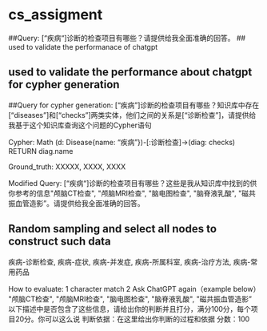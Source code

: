 # cs_assigment

##Query: [“疾病“]诊断的检查项目有哪些？请提供给我全面准确的回答。 ## used to validate the performanace of chatgpt

## used to validate the performance about chatgpt for cypher generation
##Query for cypher generation: [“疾病”]诊断的检查项目有哪些？知识库中存在[“diseases”]和[“checks”]两类实体，他们之间的关系是[“诊断检查”]，请提供给我基于这个知识库查询这个问题的Cypher语句

Cypher: 
Math (d: Disease{name: “疾病”})-[:诊断检查]->(diag: checks)
RETURN diag.name

Ground_truth: XXXXX, XXXX, XXXX

Modified Query: [“疾病“]诊断的检查项目有哪些？这些是我从知识库中找到的供你参考的信息"颅脑CT检查", "颅脑MRI检查", "脑电图检查", "脑脊液乳酸", "磁共振血管造影”。请提供给我全面准确的回答。


## Random sampling and select all nodes to construct such data

疾病-诊断检查, 疾病-症状, 疾病-并发症, 疾病-所属科室, 疾病-治疗方法, 疾病-常用药品

How to evaluate:
1 character match
2 Ask ChatGPT again（example below）
"颅脑CT检查", "颅脑MRI检查", "脑电图检查", "脑脊液乳酸", "磁共振血管造影” 以下描述中是否包含了这些信息，请给出你的判断并且打分，满分100分，每个项目20分。你可以这么说
判断依据：在这里给出你判断的过程和依据
分数：100
